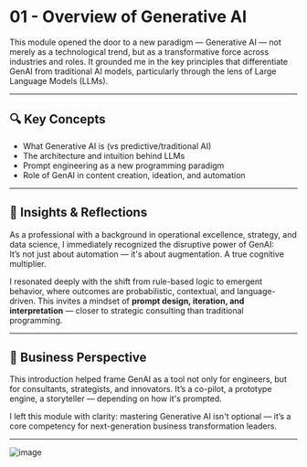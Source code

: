 # 01 - Overview of Generative AI

This module opened the door to a new paradigm — Generative AI — not merely as a technological trend, but as a transformative force across industries and roles. It grounded me in the key principles that differentiate GenAI from traditional AI models, particularly through the lens of Large Language Models (LLMs).

---

## 🔍 Key Concepts

- What Generative AI is (vs predictive/traditional AI)
- The architecture and intuition behind LLMs
- Prompt engineering as a new programming paradigm
- Role of GenAI in content creation, ideation, and automation

---

## 🧠 Insights & Reflections

As a professional with a background in operational excellence, strategy, and data science, I immediately recognized the disruptive power of GenAI:  
It’s not just about automation — it's about augmentation. A true cognitive multiplier.

I resonated deeply with the shift from rule-based logic to emergent behavior, where outcomes are probabilistic, contextual, and language-driven. This invites a mindset of **prompt design, iteration, and interpretation** — closer to strategic consulting than traditional programming.

---

## 💼 Business Perspective

This introduction helped frame GenAI as a tool not only for engineers, but for consultants, strategists, and innovators. It’s a co-pilot, a prototype engine, a storyteller — depending on how it's prompted.

I left this module with clarity: mastering Generative AI isn't optional — it’s a core competency for next-generation business transformation leaders.

---
![image](https://github.com/user-attachments/assets/888c1651-81e5-490c-8f68-019546b1097a)
